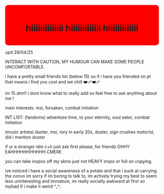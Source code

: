<div style="background-color: red; padding: 20px; border-radius: 10px;">
  <h1 align="center">hiiiiiiiiiiiiii hiiiiiiiiiiiii hiiiiiiiiiiiii</h1>
</div>

upd 28/04/25

INTERACT WITH CAUTION, MY HUMOUR CAN MAKE SOME PEOPLE UNCOMFORTABLE.

i have a pretty small friends list (below 15) so if i have you friended on pt that means i find you cool and we chill ❤️‍🩹❤️‍🩹

im 15 atm!! i dont know what to really add so feel free to ask anything about me !

main interests: msi, forsaken, combat initiation

INT LIST: (fandoms) adventure time, to your eternity, soul eater, combat initiation

(music artists) duster, msi, rory in early 20s, duster, sign crushes motorist, did i mention duster

if ur a stranger idm c+h just ask first please, for friends OHHY EAHHHHHHHHHHH CMERE

you can take inspos off my skins just not HEAVY inspo or full on copying.


ive noticed i have a social awareness of a potato and that i suck at carrying the convo im sorry if im boring to talk to, im actively trying my best to seem less uninteresting and immature, im really socially awkward at first so mybad if i make it weird ^_^;
